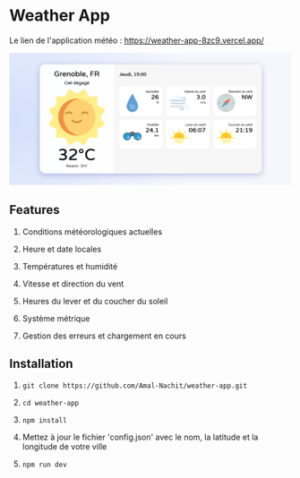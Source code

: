 # Weather App

Le lien de l'application météo : https://weather-app-8zc9.vercel.app/

![Alt img](/public/screenshot.png)

## Features

1. Conditions météorologiques actuelles

2. Heure et date locales

3. Températures et humidité

4. Vitesse et direction du vent

5. Heures du lever et du coucher du soleil

6. Système métrique

7. Gestion des erreurs et chargement en cours

## Installation

1. `git clone https://github.com/Amal-Nachit/weather-app.git`

2. `cd weather-app`

3. `npm install`

4. Mettez à jour le fichier 'config.json' avec le nom, la latitude et la longitude de votre ville

5. `npm run dev`